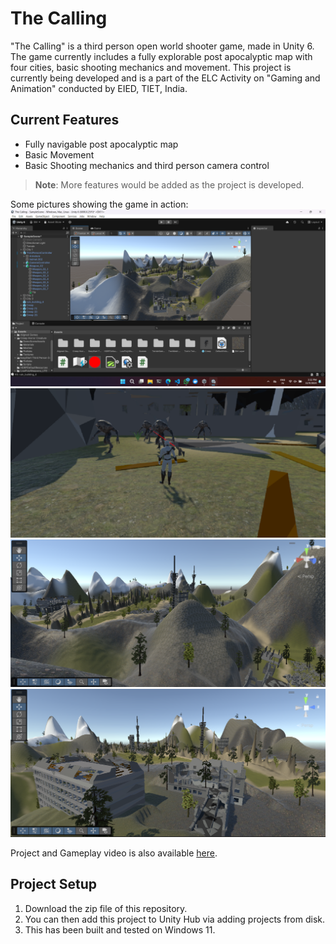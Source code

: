 # The Calling
"The Calling" is a third person open world shooter game, made in Unity 6. The game currently includes a fully explorable post apocalyptic map with four cities, basic shooting mechanics and movement. This project is currently being developed and is a part of the ELC Activity on "Gaming and Animation" conducted by EIED, TIET, India.

## Current Features
- Fully navigable post apocalyptic map
- Basic Movement
- Basic Shooting mechanics and third person camera control

>**Note**: More features would be added as the project is developed.

Some pictures showing the game in action:
![Project Demo 1](./Project%20Demo%201.png)
![Project Demo 2](./Project%20Demo%202.png)
![Project Demo 3](./Project%20Demo%203.png)
![Project Demo 4](./Project%20Demo%204.png)

Project and Gameplay video is also available [here](./The%20Calling.mp4).

## Project Setup
1. Download the zip file of this repository.
2. You can then add this project to Unity Hub via adding projects from disk.
3. This has been built and tested on Windows 11.
